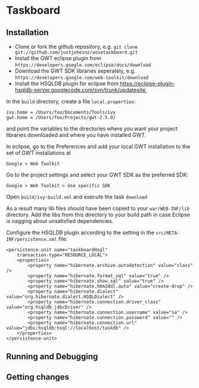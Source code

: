 Taskboard
=========


Installation
------------


- Clone or fork the github repository, e.g. `git clone git://github.com/justjoheinz/oosetaskboard.git`
- Install the GWT eclipse plugin from `https://developers.google.com/eclipse/docs/download`
- Download the GWT SDK libraries seperately, e.g. `https://developers.google.com/web-toolkit/download`
- Install the HSQLDB plugin for eclipse from https://eclipse-plugin-hsqldb-server.googlecode.com/svn/trunk/updatesite`

In the `build` directory, create a file `local.properties`:

    ivy.home = /Users/foo/Documents/Tools/ivy
    gwt.home = /Users/foo/Projects/gwt-2.5.0/

and point the variables to the directories where you want your project libraries downloaded and where you have installed GWT.

In eclipse, go to the Preferences and add your local GWT installation to the set of GWT installations at
    
    Google > Web Toolkit

Go to the project settings and select your GWT SDK as the preferred SDK:

    Google > Web Toolkit > Use specific SDK

Open `build/ivy-build.xml` and execute the task `download`

As a result many lib files should have been copied to your `war/WEB-INF/lib` directory.
Add the libs from this directory to your build path in case Eclipse is nagging about unsatisfied dependencies.

Configure the HSQLDB plugin according to the setting in the `src/META-INF/persistence.xml` file:

    <persistence-unit name="taskboardHsql"
		transaction-type="RESOURCE_LOCAL">
		<properties>
			<property name="hibernate.archive.autodetection" value="class" />
			<property name="hibernate.format_sql" value="true" />
			<property name="hibernate.show_sql" value="true" />
			<property name="hibernate.hbm2ddl.auto" value="create-drop" />
			<property name="hibernate.dialect" value="org.hibernate.dialect.HSQLDialect" />
			<property name="hibernate.connection.driver_class" value="org.hsqldb.jdbcDriver" />
			<property name="hibernate.connection.username" value="sa" />
			<property name="hibernate.connection.password" value="" />
			<property name="hibernate.connection.url" value="jdbc:hsqldb:hsql://localhost/taskdb" />
		</properties>
	</persistence-unit>



Running and Debugging
---------------------

Getting changes
---------------

